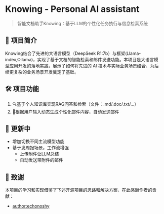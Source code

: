 #  Knowing - Personal AI assistant

> 智能文档助手Knowing：基于LLM的个性化任务执行与信息检索系统


## 🚀 项目简介

Knowing结合了先进的大语言模型（DeepSeek R1:7b）与框架(Llama-index,Ollama)，实现了基于文档的智能检索和邮件发送功能。本项目是大语言模型应用开发的落地实践，展示了如何将先进的 AI 技术与实际业务场景结合，为后续更复杂的业务场景开发奠定了基础。

## 🛠️ 项目功能
1. 🔍基于个人知识库实现RAG问答和检索（文件：.md/.doc/.txt/...）
2. 📧根据用户输入动态生成个性化邮件内容，自动发送邮件


## 🌟 更新中

- 增加切换不同主流模型功能
- 基于发周报场景，工作流增强
    - 上传附件让LLM总结
    - 自动发送带附件的邮件 

## 💖 致谢

本项目的学习和实现借鉴了下述开源项目的思路和解决方案，在此感谢作者的贡献：

- [author:echonoshy](https://github.com/echonoshy/cgft-llm/tree/master/llama-index)

